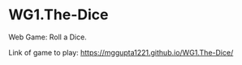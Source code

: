# WG1.The-Dice

Web Game: Roll a Dice.

Link of game to play: https://mggupta1221.github.io/WG1.The-Dice/
